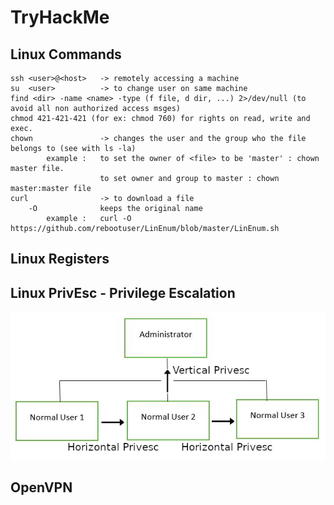 # TryHackMe

## Linux Commands
```
ssh <user>@<host>	-> remotely accessing a machine
su	<user>			-> to change user on same machine
find <dir> -name <name> -type (f file, d dir, ...) 2>/dev/null (to avoid all non authorized access msges)
chmod 421-421-421 (for ex: chmod 760) for rights on read, write and exec.
chown 				-> changes the user and the group who the file belongs to (see with ls -la)
		example :	to set the owner of <file> to be 'master' : chown master file.
					to set owner and group to master : chown master:master file
curl				-> to download a file
	-O				keeps the original name
		example :	curl -O https://github.com/rebootuser/LinEnum/blob/master/LinEnum.sh

```


## Linux Registers

## Linux PrivEsc - Privilege Escalation
![privEsc Tree](https://github.com/oghobhainn/TryHackMe/blob/main/images/privEscTree.png)
## OpenVPN
